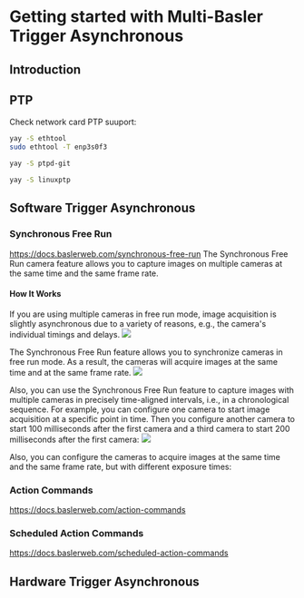 # Getting started with Multi-Basler Trigger Asynchronous

## Introduction

## PTP
Check network card PTP suuport:
```bash
yay -S ethtool
sudo ethtool -T enp3s0f3
```


```bash
yay -S ptpd-git
```

```bash
yay -S linuxptp
```

## Software Trigger Asynchronous
### Synchronous Free Run
https://docs.baslerweb.com/synchronous-free-run
The Synchronous Free Run camera feature allows you to capture images on multiple cameras at the same time and the same frame rate.

#### How It Works
If you are using multiple cameras in free run mode, image acquisition is slightly asynchronous due to a variety of reasons, e.g., the camera's individual timings and delays.
![](https://docs.baslerweb.com/images/drawing-synchronous-free-run-disabled.svg)

The Synchronous Free Run feature allows you to synchronize cameras in free run mode. As a result, the cameras will acquire images at the same time and at the same frame rate.
![](https://docs.baslerweb.com/images/drawing-synchronous-free-run-enabled.svg)

Also, you can use the Synchronous Free Run feature to capture images with multiple cameras in precisely time-aligned intervals, i.e., in a chronological sequence. For example, you can configure one camera to start image acquisition at a specific point in time. Then you configure another camera to start 100 milliseconds after the first camera and a third camera to start 200 milliseconds after the first camera:
![](https://docs.baslerweb.com/images/drawing-synchronous-free-run-enabled-2.svg)

Also, you can configure the cameras to acquire images at the same time and the same frame rate, but with different exposure times:



### Action Commands
https://docs.baslerweb.com/action-commands

### Scheduled Action Commands
https://docs.baslerweb.com/scheduled-action-commands

## Hardware Trigger Asynchronous


